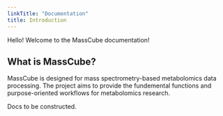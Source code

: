 ```yaml
---
linkTitle: "Documentation"
title: Introduction
---
```


Hello! Welcome to the MassCube documentation!

<!--more-->

## What is MassCube?

MassCube is designed for mass spectrometry-based metabolomics data processing. The project aims to provide the fundemental functions and purpose-oriented workflows for metabolomics research.

Docs to be constructed.